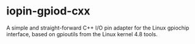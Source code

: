 # iopin-gpiod-cxx
A simple and straight-forward C++  I/O pin adapter for the Linux gpiochip interface, based on gpioutils from the Linux kernel 4.8 tools.
